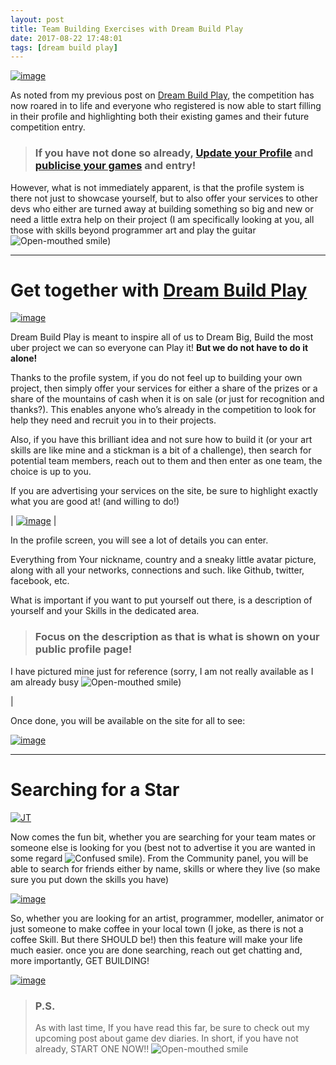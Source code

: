 ```yaml
---
layout: post
title: Team Building Exercises with Dream Build Play
date: 2017-08-22 17:48:01
tags: [dream build play]
---
```


[![image](/assets/img/wordpress/2017/08/image.png "image")](http://dreambuildplay.com/)

As noted from my previous post on [Dream Build Play](https://darkgenesis.zenithmoon.com/get-a-little-extra-help-with-dream-build-play-2017/), the competition has now roared in to life and everyone who registered is now able to start filling in their profile and highlighting both their existing games and their future competition entry.

> ### If you have not done so already, [Update your Profile](https://developer.microsoft.com/en-us/Windows/dream-build-play/contest/developer/edit) and [publicise your games](https://developer.microsoft.com/en-us/Windows/dream-build-play/games) and entry!

However, what is not immediately apparent, is that the profile system is there not just to showcase yourself, but to also offer your services to other devs who either are turned away at building something so big and new or need a little extra help on their project (I am specifically looking at you, all those with skills beyond programmer art and play the guitar ![Open-mouthed smile](/assets/img/wordpress/2017/08/wlEmoticon-openmouthedsmile-1.png))

* * *

# Get together with [Dream Build Play](https://developer.microsoft.com/en-us/windows/projects/campaigns/dream-build-play-challenge)

[![image](/assets/img/wordpress/2017/08/image.png "image")](/assets/img/wordpress/2017/08/image-1.png)

Dream Build Play is meant to inspire all of us to Dream Big, Build the most uber project we can so everyone can Play it! **But we do not have to do it alone!**

Thanks to the profile system, if you do not feel up to building your own project, then simply offer your services for either a share of the prizes or a share of the mountains of cash when it is on sale (or just for recognition and thanks?).   This enables anyone who’s already in the competition to look for help they need and recruit you in to their projects.

Also, if you have this brilliant idea and not sure how to build it (or your art skills are like mine and a stickman is a bit of a challenge), then search for potential team members, reach out to them and then enter as one team, the choice is up to you.

If you are advertising your services on the site, be sure to highlight exactly what you are good at! (and willing to do!)

| [![image](/assets/img/wordpress/2017/08/image-1.png "image")](/assets/img/wordpress/2017/08/image-2.png) | 

In the profile screen, you will see a lot of details you can enter.

Everything from Your nickname, country and a sneaky little avatar picture, along with all your networks, connections and such. like Github, twitter, facebook, etc.

 

What is important if you want to put yourself out there, is a description of yourself and your Skills in the dedicated area. 

 

> ### Focus on the description as that is what is shown on your public profile page!

 

I have pictured mine just for reference (sorry, I am not really available as I am already busy ![Open-mouthed smile](/assets/img/wordpress/2017/08/wlEmoticon-openmouthedsmile-1.png))

 |

 

Once done, you will be available on the site for all to see:

[![image](/assets/img/wordpress/2017/08/image-2.png "image")](/assets/img/wordpress/2017/08/image-3.png)

* * *

# Searching for a Star

[![JT](/assets/img/wordpress/2017/08/JT.gif "JT")](/assets/img/wordpress/2017/08/JT.gif)

Now comes the fun bit, whether you are searching for your team mates or someone else is looking for you (best not to advertise it you are wanted in some regard ![Confused smile](/assets/img/wordpress/2017/08/wlEmoticon-confusedsmile.png)). From the Community panel, you will be able to search for friends either by name, skills or where they live (so make sure you put down the skills you have)

[![image](/assets/img/wordpress/2017/08/image-3.png "image")](/assets/img/wordpress/2017/08/image-4.png)

So, whether you are looking for an artist, programmer, modeller, animator or just someone to make coffee in your local town (I joke, as there is not a coffee Skill. But there SHOULD be!) then this feature will make your life much easier.  once you are done searching, reach out get chatting and, more importantly, GET BUILDING!

 

[![image](/assets/img/wordpress/2017/08/image-4.png "image")](/assets/img/wordpress/2017/08/image-5.png)

> ### P.S.  
> As with last time, If you have read this far, be sure to check out my upcoming post about game dev diaries.  In short, if you have not already, START ONE NOW!! ![Open-mouthed smile](/assets/img/wordpress/2017/08/wlEmoticon-openmouthedsmile.png?w=660&ssl=1)

